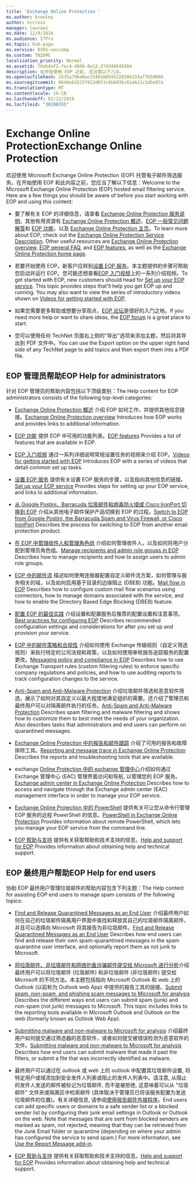 ```yaml
---
title: 'Exchange Online Protection '
ms.author: krowley
author: kccross
manager: laurawi
ms.date: 12/9/2016
ms.audience: ITPro
ms.topic: hub-page
ms.service: O365-seccomp
ms.custom: TN2DMC
localization_priority: Normal
ms.assetid: 70ab4af2-fec4-4886-8e12-27d348649204
description: 在开始使用 EOP 之前, 应注意以下几点。
ms.openlocfilehash: 2535a796a0ac1548160545226586233af7b50080
ms.sourcegitcommit: 06d6e63225f912d0f3c6bb836c61eb11c1dbe97a
ms.translationtype: MT
ms.contentlocale: zh-CN
ms.lasthandoff: 02/22/2019
ms.locfileid: "30206555"
---
```

# <a name="exchange-online-protection"></a><span data-ttu-id="c5f0f-103">Exchange Online Protection</span><span class="sxs-lookup"><span data-stu-id="c5f0f-103">Exchange Online Protection</span></span> 

<span data-ttu-id="c5f0f-p101">欢迎使用 Microsoft Exchange Online Protection (EOP) 托管电子邮件筛选服务。在开始使用 EOP 和此内容之前，您应当了解以下信息：</span><span class="sxs-lookup"><span data-stu-id="c5f0f-p101">Welcome to the Microsoft Exchange Online Protection (EOP) hosted email filtering service. Here are a few things you should be aware of before you start working with EOP and using this content:</span></span>
  
- <span data-ttu-id="c5f0f-p102">要了解有关 EOP 的详细信息，请查看 [Exchange Online Protection 服务说明](https://go.microsoft.com/fwlink/p/?LinkId=320619)。其他有用资源有 [Exchange Online Protection 概述](exchange-online-protection-overview.md)、[EOP 一般常见问题解答](eop-general-faq.md)和 [EOP 功能](eop-features.md)，以及 [Exchange Online Protection 主页](https://go.microsoft.com/fwlink/?LinkId=279912)。</span><span class="sxs-lookup"><span data-stu-id="c5f0f-p102">To learn more about EOP, check out the [Exchange Online Protection Service Description](https://go.microsoft.com/fwlink/p/?LinkId=320619). Other useful resources are [Exchange Online Protection overview](exchange-online-protection-overview.md), [EOP general FAQ](eop-general-faq.md), and [EOP features](eop-features.md), as well as the [Exchange Online Protection home page](https://go.microsoft.com/fwlink/?LinkId=279912).</span></span>
    
- <span data-ttu-id="c5f0f-p103">若要开始使用 EOP，新客户应转到[设置 EOP 服务](set-up-your-eop-service.md)。本主题提供的步骤可帮助您启动并运行 EOP。您可能还想查看[EOP 入门视频](videos-for-getting-started-with-eop.md)上的一系列介绍视频。</span><span class="sxs-lookup"><span data-stu-id="c5f0f-p103">To get started with EOP, new customers should head for [Set up your EOP service](set-up-your-eop-service.md). This topic provides steps that'll help you get EOP up and running. You may also want to view the series of introductory videos shown on [Videos for getting started with EOP](videos-for-getting-started-with-eop.md).</span></span>
    
- <span data-ttu-id="c5f0f-111">如果您需要更多帮助或想要分享观点，[EOP 论坛](https://go.microsoft.com/fwlink/?LinkId=285351)是很好的入门之地。</span><span class="sxs-lookup"><span data-stu-id="c5f0f-111">If you need more help or want to share ideas, the [EOP forum](https://go.microsoft.com/fwlink/?LinkId=285351) is a great place to start.</span></span> 
    
- <span data-ttu-id="c5f0f-112">您可以使用任何 TechNet 页面右上侧的"导出"选项来添加主题，然后将其导出到 PDF 文件中。</span><span class="sxs-lookup"><span data-stu-id="c5f0f-112">You can use the Export option on the upper right hand side of any TechNet page to add topics and then export them into a PDF file.</span></span> 
    
## <a name="eop-help-for-administrators"></a><span data-ttu-id="c5f0f-113">EOP 管理员帮助</span><span class="sxs-lookup"><span data-stu-id="c5f0f-113">EOP Help for administrators</span></span>

<span data-ttu-id="c5f0f-114">针对 EOP 管理员的帮助内容包括以下顶级类别：</span><span class="sxs-lookup"><span data-stu-id="c5f0f-114">The Help content for EOP administrators consists of the following top-level categories:</span></span>
  
- <span data-ttu-id="c5f0f-115">[Exchange Online Protection 概述](exchange-online-protection-overview.md) 介绍 EOP 如何工作，并提供其他信息链接。</span><span class="sxs-lookup"><span data-stu-id="c5f0f-115">[Exchange Online Protection overview](exchange-online-protection-overview.md) Introduces how EOP works and provides links to additional information.</span></span> 
    
- <span data-ttu-id="c5f0f-116">[EOP 功能](eop-features.md) 提供 EOP 中可用的功能列表。</span><span class="sxs-lookup"><span data-stu-id="c5f0f-116">[EOP features](eop-features.md) Provides a list of features that are available in EOP.</span></span> 
    
- <span data-ttu-id="c5f0f-117">[EOP 入门视频](videos-for-getting-started-with-eop.md) 通过一系列详细说明常规设置任务的视频来介绍 EOP。</span><span class="sxs-lookup"><span data-stu-id="c5f0f-117">[Videos for getting started with EOP](videos-for-getting-started-with-eop.md) Introduces EOP with a series of videos that detail common set up tasks.</span></span> 
    
- <span data-ttu-id="c5f0f-118">[设置 EOP 服务](set-up-your-eop-service.md) 提供有关设置 EOP 服务的步骤，以及指向其他信息的链接。</span><span class="sxs-lookup"><span data-stu-id="c5f0f-118">[Set up your EOP service](set-up-your-eop-service.md) Provides steps for setting up your EOP service, and links to additional information.</span></span> 
    
- <span data-ttu-id="c5f0f-119">[从 Google Postini、Barracuda 垃圾邮件和病毒防火墙或 Cisco IronPort 切换到 EOP](switch-to-eop-from-google-postini-the-barracuda-spam-and-virus-firewall-or-cisco.md) 介绍从其他电子邮件保护产品切换到 EOP 的过程。</span><span class="sxs-lookup"><span data-stu-id="c5f0f-119">[Switch to EOP from Google Postini, the Barracuda Spam and Virus Firewall, or Cisco IronPort](switch-to-eop-from-google-postini-the-barracuda-spam-and-virus-firewall-or-cisco.md) Describes the process for switching to EOP from another email protection product.</span></span> 
    
- <span data-ttu-id="c5f0f-120">[在 EOP 中管理收件人和管理角色组](manage-recipients-and-admin-role-groups-in-eop.md) 介绍如何管理收件人，以及如何将用户分配到管理员角色组。</span><span class="sxs-lookup"><span data-stu-id="c5f0f-120">[Manage recipients and admin role groups in EOP](manage-recipients-and-admin-role-groups-in-eop.md) Describes how to manage recipients and how to assign users to admin role groups.</span></span> 
    
- <span data-ttu-id="c5f0f-121">[EOP 中的邮件流](mail-flow-in-eop.md) 描述如何使用连接器配置自定义邮件流方案，如何管理与服务相关的域，以及如何启用基于目录的边缘阻止 (DBEB) 功能。</span><span class="sxs-lookup"><span data-stu-id="c5f0f-121">[Mail flow in EOP](mail-flow-in-eop.md) Describes how to configure custom mail flow scenarios using connectors, how to manage domains associated with the service, and how to enable the Directory Based Edge Blocking (DBEB) feature.</span></span> 
    
- <span data-ttu-id="c5f0f-122">[配置 EOP 的最佳实践](best-practices-for-configuring-eop.md) 介绍设置和配置服务后推荐的配置设置和注意事项。</span><span class="sxs-lookup"><span data-stu-id="c5f0f-122">[Best practices for configuring EOP](best-practices-for-configuring-eop.md) Describes recommended configuration settings and considerations for after you set up and provision your service.</span></span> 
    
- <span data-ttu-id="c5f0f-123">[EOP 中的邮件策略和合规性](messaging-policy-and-compliance-in-eop.md) 介绍如何使用 Exchange 传输规则（自定义筛选规则）来执行特定的公司法规和政策，以及如何使用审核报告追踪服务的配置更改。</span><span class="sxs-lookup"><span data-stu-id="c5f0f-123">[Messaging policy and compliance in EOP](messaging-policy-and-compliance-in-eop.md) Describes how to use Exchange Transport rules (custom filtering rules) to enforce specific company regulations and policies, and how to use auditing reports to track configuration changes to the service.</span></span> 
    
- <span data-ttu-id="c5f0f-p104">[Anti-Spam and Anti-Malware Protection](http://technet.microsoft.com/library/93c6c227-7442-4293-b64d-ec8f15c928db.aspx) 介绍垃圾邮件筛选和恶意软件筛选，展示了如何对其自定义以最大程度地满足组织的需要。还介绍了管理员和最终用户可以对隔离邮件执行的任务。</span><span class="sxs-lookup"><span data-stu-id="c5f0f-p104">[Anti-Spam and Anti-Malware Protection](http://technet.microsoft.com/library/93c6c227-7442-4293-b64d-ec8f15c928db.aspx) Describes spam filtering and malware filtering and shows how to customize them to best meet the needs of your organization. Also describes tasks that administrators and end users can perform on quarantined messages.</span></span> 
    
- <span data-ttu-id="c5f0f-126">[Exchange Online Protection 中的报告和邮件跟踪](reporting-and-message-trace-in-exchange-online-protection.md) 介绍了可用的报告和故障排除工具。</span><span class="sxs-lookup"><span data-stu-id="c5f0f-126">[Reporting and message trace in Exchange Online Protection](reporting-and-message-trace-in-exchange-online-protection.md) Describes the reports and troubleshooting tools that are available.</span></span> 
    
- <span data-ttu-id="c5f0f-127">exchange [Online Protection 中的 exchange 管理中心](../exchange-admin-center-in-exchange-online-protection-eop.md)介绍如何通过 Exchange 管理中心 (EAC) 管理界面访问和导航, 以管理您的 EOP 服务。</span><span class="sxs-lookup"><span data-stu-id="c5f0f-127">[Exchange admin center in Exchange Online Protection ](../exchange-admin-center-in-exchange-online-protection-eop.md) Describes how to access and navigate through the Exchange admin center (EAC) management interface in order to manage your EOP service.</span></span> 
    
- <span data-ttu-id="c5f0f-128">[Exchange Online Protection 中的 PowerShell](http://technet.microsoft.com/library/f7918a88-774a-405e-945b-bc2f5ee9f748.aspx) 提供有关可让您从命令行管理 EOP 服务的远程 PowerShell 的信息。</span><span class="sxs-lookup"><span data-stu-id="c5f0f-128">[PowerShell in Exchange Online Protection](http://technet.microsoft.com/library/f7918a88-774a-405e-945b-bc2f5ee9f748.aspx) Provides information about remote PowerShell, which lets you manage your EOP service from the command line.</span></span> 
    
- <span data-ttu-id="c5f0f-129">[EOP 帮助与支持](help-and-support-for-eop.md) 提供有关获取帮助和技术支持的信息。</span><span class="sxs-lookup"><span data-stu-id="c5f0f-129">[Help and support for EOP](help-and-support-for-eop.md) Provides information about obtaining help and technical support.</span></span> 
    
## <a name="eop-help-for-end-users"></a><span data-ttu-id="c5f0f-130">EOP 最终用户帮助</span><span class="sxs-lookup"><span data-stu-id="c5f0f-130">EOP Help for end users</span></span>
<span data-ttu-id="c5f0f-131"><a name="sectionSection1"> </a></span><span class="sxs-lookup"><span data-stu-id="c5f0f-131"></span></span>

<span data-ttu-id="c5f0f-132">协助 EOP 最终用户管理垃圾邮件的帮助内容包含下列主题：</span><span class="sxs-lookup"><span data-stu-id="c5f0f-132">The Help content for assisting EOP end users to manage spam consists of the following topics:</span></span>
  
- <span data-ttu-id="c5f0f-133">[Find and Release Quarantined Messages as an End User](http://technet.microsoft.com/library/e439b560-827a-4807-abd3-6b861c1ff786.aspx) 介绍最终用户如何在自己的垃圾邮件隔离用户界面中查找和释放其自己的垃圾邮件隔离邮件，并且可以选择向 Microsoft 将其报告为非垃圾邮件。</span><span class="sxs-lookup"><span data-stu-id="c5f0f-133">[Find and Release Quarantined Messages as an End User](http://technet.microsoft.com/library/e439b560-827a-4807-abd3-6b861c1ff786.aspx) Describes how end users can find and release their own spam-quarantined messages in the spam quarantine user interface, and optionally report them as not junk to Microsoft.</span></span> 
        
- <span data-ttu-id="c5f0f-p105">[将垃圾邮件、非垃圾邮件和网络钓鱼诈骗邮件提交给 Microsoft 进行分析](../submit-spam-non-spam-and-phishing-scam-messages-to-microsoft-for-analysis.md)介绍最终用户可以将垃圾邮件 (垃圾邮件) 和非垃圾邮件 (非垃圾邮件) 提交给 Microsoft 的不同方法。本主题包括指向 Microsoft Outlook 和 web 上的 Outlook (以前称为 Outlook web App) 中提供的报告工具的链接。</span><span class="sxs-lookup"><span data-stu-id="c5f0f-p105">[Submit spam, non-spam, and phishing scam messages to Microsoft for analysis](../submit-spam-non-spam-and-phishing-scam-messages-to-microsoft-for-analysis.md) Describes the different ways end users can submit spam (junk) and non-spam (not junk) messages to Microsoft. This topic includes links to the reporting tools available in Microsoft Outlook and Outlook on the web (formerly known as Outlook Web App).</span></span> 
    
- <span data-ttu-id="c5f0f-136">[Submitting malware and non-malware to Microsoft for analysis](../submitting-malware-and-non-malware-to-microsoft-for-analysis.md) 介绍最终用户如何提交通过筛选器的恶意软件，或者如何提交被错误检测为恶意软件的文件。</span><span class="sxs-lookup"><span data-stu-id="c5f0f-136">[Submitting malware and non-malware to Microsoft for analysis](../submitting-malware-and-non-malware-to-microsoft-for-analysis.md) Describes how end users can submit malware that made it past the filters, or submit a file that was incorrectly identified as malware.</span></span> 
    
- <span data-ttu-id="c5f0f-p106">最终用户可以通过在 outlook 或 web 上的 outlook 中配置其垃圾邮件设置, 将特定用户或域添加到安全发件人列表或阻止的发件人列表中。请注意, 从阻止的发件人发送的邮件被标记为垃圾邮件, 而不是被拒绝, 这意味着可以从 "垃圾邮件" 文件夹或隔离区中检索邮件 (具体取决于管理员已将该服务配置为发送垃圾邮件的位置)。有关详细信息, 请参阅[使用报告邮件外接程序](https://support.office.com/article/addin-b5caa9f1-cdf3-4443-af8c-ff724ea719d2)。</span><span class="sxs-lookup"><span data-stu-id="c5f0f-p106">End users can add specific users or domains to a safe sender list or a blocked sender list by configuring their junk email settings in Outlook or Outlook on the web. Note that messages that are sent from blocked senders are marked as spam, not rejected, meaning that they can be retrieved from the Junk Email folder or quarantine (depending on where your admin has configured the service to send spam.) For more information, see [Use the Report Message add-in](https://support.office.com/article/addin-b5caa9f1-cdf3-4443-af8c-ff724ea719d2).</span></span>
    
- <span data-ttu-id="c5f0f-139">[EOP 帮助与支持](help-and-support-for-eop.md) 提供有关获取帮助和技术支持的信息。</span><span class="sxs-lookup"><span data-stu-id="c5f0f-139">[Help and support for EOP](help-and-support-for-eop.md) Provides information about obtaining help and technical support.</span></span> 
    
